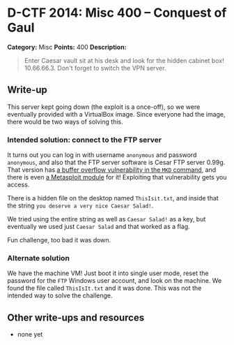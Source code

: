 # D-CTF 2014: Misc 400 – Conquest of Gaul

**Category:** Misc
**Points:** 400
**Description:**

> Enter Caesar vault sit at his desk and look for the hidden cabinet box! 10.66.66.3. Don't forget to switch the VPN server.

## Write-up

This server kept going down (the exploit is a once-off), so we were eventually provided with a VirtualBox image. Since everyone had the image, there would be two ways of solving this.

### Intended solution: connect to the FTP server

It turns out you can log in with username `anonymous` and password `anonymous`, and also that the FTP server software is Cesar FTP server 0.99g. That version has [a buffer overflow vulnerability in the `MKD` command](http://secunia.com/advisories/20574/), and there is even [a Metasploit module](http://www.exploit-db.com/exploits/16713/) for it! Exploiting that vulnerability gets you access.

There is a hidden file on the desktop named `ThisIsit.txt`, and inside that the string `you deserve a very nice Caesar Salad!`.

We tried using the entire string as well as `Caesar Salad!` as a key, but eventually we used just `Caesar Salad` and that worked as a flag.

Fun challenge, too bad it was down.

### Alternate solution

We have the machine VM! Just boot it into single user mode, reset the password for the `FTP` Windows user account, and look on the machine. We found the file called `ThisIsIt.txt` and it was done. This was not the intended way to solve the challenge.

## Other write-ups and resources

* none yet
